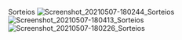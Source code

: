 Sorteios
![Screenshot_20210507-180244_Sorteios](https://user-images.githubusercontent.com/66047131/117509468-af6fe800-af60-11eb-8a7e-95aab9349047.jpg)
![Screenshot_20210507-180413_Sorteios](https://user-images.githubusercontent.com/66047131/117509483-b565c900-af60-11eb-8af6-888e8065c2b5.jpg)
![Screenshot_20210507-180226_Sorteios](https://user-images.githubusercontent.com/66047131/117509491-b860b980-af60-11eb-9b85-713fd70e263d.jpg)
